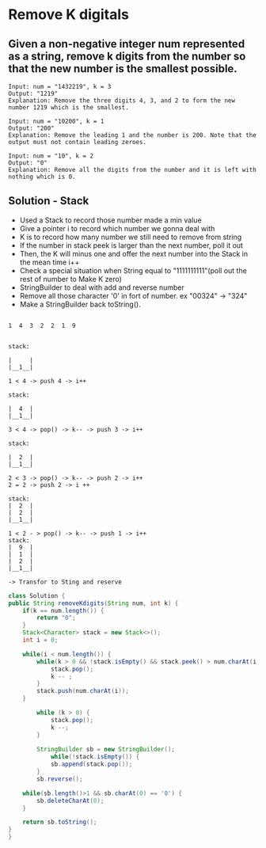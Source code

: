 # Remove K digitals

## Given a non-negative integer num represented as a string, remove k digits from the number so that the new number is the smallest possible.

```
Input: num = "1432219", k = 3
Output: "1219"
Explanation: Remove the three digits 4, 3, and 2 to form the new number 1219 which is the smallest.
```

```
Input: num = "10200", k = 1
Output: "200"
Explanation: Remove the leading 1 and the number is 200. Note that the output must not contain leading zeroes.
```


```
Input: num = "10", k = 2
Output: "0"
Explanation: Remove all the digits from the number and it is left with nothing which is 0.
```

## Solution - Stack

- Used a Stack to record those number made a min value
- Give a pointer i to record which number we gonna deal with
- K is to record how many number we still need to remove from string
- If the number in stack peek is larger than the next number, poll it out
- Then, the K will minus one and offer the next number into the Stack in the mean time i++
- Check a special situation when String equal to "1111111111"(poll out the rest of number to Make K zero)
- StringBuilder to deal with add and reverse number
- Remove all those character '0' in fort of number. ex "00324" -> "324"
- Make a StringBuilder back toString().


```

1  4  3  2  2  1  9


stack:

|     |
|__1__|

1 < 4 -> push 4 -> i++

stack:

|  4  |
|__1__|

3 < 4 -> pop() -> k-- -> push 3 -> i++

stack:

|  2  |
|__1__|

2 < 3 -> pop() -> k-- -> push 2 -> i++
2 = 2 -> push 2 -> i ++

stack:
|  2  |
|  2  |
|__1__|

1 < 2 - > pop() -> k-- -> push 1 -> i++
stack:
|  9  |
|  1  |
|  2  |
|__1__|

-> Transfor to Sting and reserve

```

```java
class Solution {
public String removeKdigits(String num, int k) {
    if(k == num.length()) {
        return "0";
    }
    Stack<Character> stack = new Stack<>();
    int i = 0;

    while(i < num.length()) {    
        while(k > 0 && !stack.isEmpty() && stack.peek() > num.charAt(i)) {
            stack.pop();
            k -- ;
        }
        stack.push(num.charAt(i));
    }

        while (k > 0) {
            stack.pop();
            k --;
        }
        
        StringBuilder sb = new StringBuilder();
            while(!stack.isEmpty()) {
            sb.append(stack.pop());
        }
        sb.reverse();

    while(sb.length()>1 && sb.charAt(0) == '0') {
        sb.deleteCharAt(0);
    }

    return sb.toString();   
}
}
```